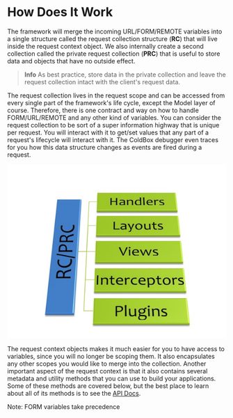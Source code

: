 # How Does It Work

The framework will merge the incoming URL/FORM/REMOTE variables into a single structure called the request collection structure (**RC**) that will live inside the request context object. We also internally create a second collection called the private request collection (**PRC**) that is useful to store data and objects that have no outside effect.

> **Info** As best practice, store data in the private collection and leave the request collection intact with the client's request data.

The request collection lives in the request scope and can be accessed from every single part of the framework's life cycle, except the Model layer of course. Therefore, there is one contract and way on how to handle FORM/URL/REMOTE and any other kind of variables. You can consider the request collection to be sort of a super information highway that is unique per request. You will interact with it to get/set values that any part of a request's lifecycle will interact with it. The ColdBox debugger even traces for you how this data structure changes as events are fired during a request.

![](RequestCollectionDataBus.jpg)

The request context objects makes it much easier for you to have access to variables, since you will no longer be scoping them. It also encapsulates any other scopes you would like to merge into the collection. Another important aspect of the request context is that it also contains several metadata and utility methods that you can use to build your applications. Some of these methods are covered below, but the best place to learn about all of its methods is to see the [API Docs](http://apidocs.coldbox.org/).

Note: FORM variables take precedence 
